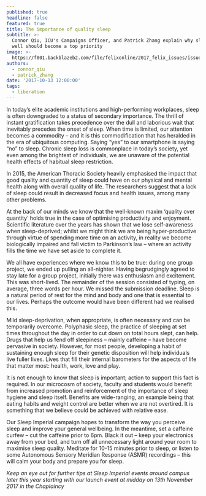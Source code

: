 ```yaml
---
published: true
headline: false
featured: true
title: The importance of quality sleep
subtitle: >-
  Connor Qiu, ICU's Campaigns Officer, and Patrick Zhang explain why sleeping
  well should become a top priority
image: >-
  https://f001.backblazeb2.com/file/felixonline/2017_felix_issues/issue_1671/1671_liberation_sleep.jpg
authors:
  - connor_qiu
  - patrick_zhang
date: '2017-10-13 12:00:00'
tags:
  - liberation
---
```

In today’s elite academic institutions and high-performing workplaces, sleep is often downgraded to a status of secondary importance. The thrill of instant gratification takes precedence over the dull and laborious wait that inevitably precedes the onset of sleep. When time is limited, our attention becomes a commodity – and it is this commodification that has heralded in the era of ubiquitous computing. Saying “yes” to our smartphone is saying “no” to sleep. Chronic sleep loss is commonplace in today’s society, yet even among the brightest of individuals, we are unaware of the potential health effects of habitual sleep restriction. 

In 2015, the American Thoracic Society heavily emphasised the impact that good quality and quantity of sleep could have on our physical and mental health along with overall quality of life. The researchers suggest that a lack of sleep could result in decreased focus and health issues, among many other problems. 

At the back of our minds we know that the well-known maxim ‘quality over quantity’ holds true in the case of optimising productivity and enjoyment. Scientific literature over the years has shown that we lose self-awareness when sleep-deprived; whilst we might think we are being hyper-productive through virtue of spending more time on an activity, in reality we become biologically impaired and fall victim to Parkinson’s law – where an activity fills the time we have set aside to complete it. 

We all have experiences where we know this to be true: during one group project, we ended up pulling an all-nighter. Having begrudgingly agreed to stay late for a group project, initially there was enthusiasm and excitement. This was short-lived. The remainder of the session consisted of typing, on average, three words per hour. We missed the submission deadline. Sleep is a natural period of rest for the mind and body and one that is essential to our lives. Perhaps the outcome would have been different had we realised this. 

Mild sleep-deprivation, when appropriate, is often necessary and can be temporarily overcome. Polyphasic sleep, the practice of sleeping at set times throughout the day in order to cut down on total hours slept, can help. Drugs that help us fend off sleepiness – mainly caffeine – have become pervasive in society. However, for most people, developing a habit of sustaining enough sleep for their genetic disposition will help individuals live fuller lives. Lives that fill their internal barometers for the aspects of life that matter most: health, work, love and play. 

It is not enough to know that sleep is important; action to support this fact is required. In our microcosm of society, faculty and students would benefit from increased promotion and reinforcement of the importance of sleep hygiene and sleep itself. Benefits are wide-ranging, an example being that eating habits and weight control are better when we are not overtired. It is something that we believe could be achieved with relative ease. 

Our Sleep Imperial campaign hopes to transform the way you perceive sleep and improve your general wellbeing. In the meantime, set a caffeine curfew – cut the caffeine prior to 6pm. Black it out – keep your electronics away from your bed, and turn off all unnecessary light around your room to maximise sleep quality. Meditate for 10-15 minutes prior to sleep, or listen to some Autonomous Sensory Meridian Response (ASMR) recordings – this will calm your body and prepare you for sleep. 

_Keep an eye out for further tips at Sleep Imperial events around campus later this year starting with our launch event at midday on 13th November 2017 in the Chaplaincy_

